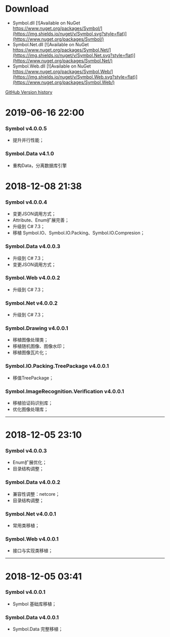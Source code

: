# Download
* Symbol.dll [![Available on NuGet https://www.nuget.org/packages/Symbol/](https://img.shields.io/nuget/v/Symbol.svg?style=flat)](https://www.nuget.org/packages/Symbol/)
* Symbol.Net.dll [![Available on NuGet https://www.nuget.org/packages/Symbol.Net/](https://img.shields.io/nuget/v/Symbol.Net.svg?style=flat)](https://www.nuget.org/packages/Symbol.Net/)
* Symbol.Web.dll [![Available on NuGet https://www.nuget.org/packages/Symbol.Web/](https://img.shields.io/nuget/v/Symbol.Web.svg?style=flat)](https://www.nuget.org/packages/Symbol.Web/) 


[GitHub Version history](https://github.com/symbolspace/Symbol/wiki/Version-history)

# 2019-06-16 22:00
### Symbol v4.0.0.5
* 提升并行性能；
### Symbol.Data v4.1.0
* 重构Data，分离数据库引擎

# 2018-12-08 21:38
### Symbol v4.0.0.4
* 变更JSON调用方式；
* Attribute、Enum扩展完善；
* 升级到 C# 7.3；
* 移植 Symbol.IO、Symbol.IO.Packing、Symbol.IO.Compresion；
### Symbol.Data v4.0.0.3
* 升级到 C# 7.3；
* 变更JSON调用方式；
### Symbol.Web v4.0.0.2
* 升级到 C# 7.3；
### Symbol.Net v4.0.0.2
* 升级到 C# 7.3；
### Symbol.Drawing v4.0.0.1
* 移植图像处理类；
* 移植随机图像、图像水印；
* 移植图像瓦片化；
### Symbol.IO.Packing.TreePackage v4.0.0.1
* 移值TreePackage；
### Symbol.ImageRecognition.Verification v4.0.0.1
* 移植验证码识别库；
* 优化图像处理库；

***

# 2018-12-05 23:10
### Symbol v4.0.0.3
* Enum扩展优化；
* 目录结构调整；
### Symbol.Data v4.0.0.2
* 兼容性调整：netcore；
* 目录结构调整；
### Symbol.Net v4.0.0.1
* 常用类移植；
### Symbol.Web v4.0.0.1
* 接口与实现类移植；

***

# 2018-12-05 03:41  
### Symbol v4.0.0.1
* Symbol 基础库移植；
### Symbol.Data v4.0.0.1
* Symbol.Data 完整移植；
